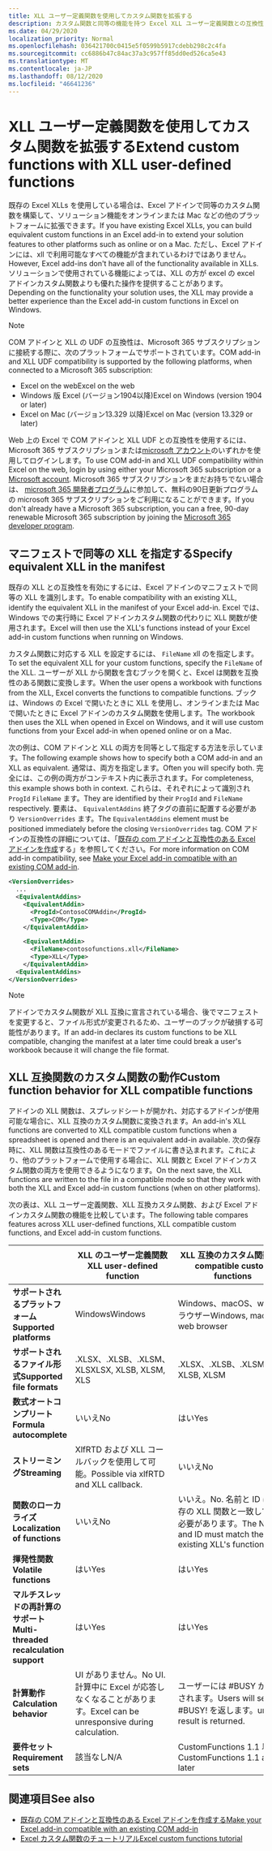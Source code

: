 ```yaml
---
title: XLL ユーザー定義関数を使用してカスタム関数を拡張する
description: カスタム関数と同等の機能を持つ Excel XLL ユーザー定義関数との互換性を有効にする
ms.date: 04/29/2020
localization_priority: Normal
ms.openlocfilehash: 036421700c0415e5f0599b5917cdebb298c2c4fa
ms.sourcegitcommit: cc6886b47c84ac37a3c957ff85dd0ed526ca5e43
ms.translationtype: MT
ms.contentlocale: ja-JP
ms.lasthandoff: 08/12/2020
ms.locfileid: "46641236"
---
```

# <a name="extend-custom-functions-with-xll-user-defined-functions"></a><span data-ttu-id="6e1a2-103">XLL ユーザー定義関数を使用してカスタム関数を拡張する</span><span class="sxs-lookup"><span data-stu-id="6e1a2-103">Extend custom functions with XLL user-defined functions</span></span>

<span data-ttu-id="6e1a2-104">既存の Excel XLLs を使用している場合は、Excel アドインで同等のカスタム関数を構築して、ソリューション機能をオンラインまたは Mac などの他のプラットフォームに拡張できます。</span><span class="sxs-lookup"><span data-stu-id="6e1a2-104">If you have existing Excel XLLs, you can build equivalent custom functions in an Excel add-in to extend your solution features to other platforms such as online or on a Mac.</span></span> <span data-ttu-id="6e1a2-105">ただし、Excel アドインには、xll で利用可能なすべての機能が含まれているわけではありません。</span><span class="sxs-lookup"><span data-stu-id="6e1a2-105">However, Excel add-ins don't have all of the functionality available in XLLs.</span></span> <span data-ttu-id="6e1a2-106">ソリューションで使用されている機能によっては、XLL の方が excel の excel アドインカスタム関数よりも優れた操作を提供することがあります。</span><span class="sxs-lookup"><span data-stu-id="6e1a2-106">Depending on the functionality your solution uses, the XLL may provide a better experience than the Excel add-in custom functions in Excel on Windows.</span></span>

> [!NOTE]
> <span data-ttu-id="6e1a2-107">COM アドインと XLL の UDF の互換性は、Microsoft 365 サブスクリプションに接続する際に、次のプラットフォームでサポートされています。</span><span class="sxs-lookup"><span data-stu-id="6e1a2-107">COM add-in and XLL UDF compatibility is supported by the following platforms, when connected to a Microsoft 365 subscription:</span></span>
> - <span data-ttu-id="6e1a2-108">Excel on the web</span><span class="sxs-lookup"><span data-stu-id="6e1a2-108">Excel on the web</span></span>
> - <span data-ttu-id="6e1a2-109">Windows 版 Excel (バージョン1904以降)</span><span class="sxs-lookup"><span data-stu-id="6e1a2-109">Excel on Windows (version 1904 or later)</span></span>
> - <span data-ttu-id="6e1a2-110">Excel on Mac (バージョン13.329 以降)</span><span class="sxs-lookup"><span data-stu-id="6e1a2-110">Excel on Mac (version 13.329 or later)</span></span>
>
> <span data-ttu-id="6e1a2-111">Web 上の Excel で COM アドインと XLL UDF との互換性を使用するには、Microsoft 365 サブスクリプションまたは[microsoft アカウント](https://account.microsoft.com/account)のいずれかを使用してログインします。</span><span class="sxs-lookup"><span data-stu-id="6e1a2-111">To use COM add-in and XLL UDF compatibility within Excel on the web, login by using either your Microsoft 365 subscription or a [Microsoft account](https://account.microsoft.com/account).</span></span> <span data-ttu-id="6e1a2-112">Microsoft 365 サブスクリプションをまだお持ちでない場合は、 [microsoft 365 開発者プログラム](https://developer.microsoft.com/office/dev-program)に参加して、無料の90日更新プログラムの microsoft 365 サブスクリプションをご利用になることができます。</span><span class="sxs-lookup"><span data-stu-id="6e1a2-112">If you don't already have a Microsoft 365 subscription, you can a free, 90-day renewable Microsoft 365 subscription by joining the [Microsoft 365 developer program](https://developer.microsoft.com/office/dev-program).</span></span>

## <a name="specify-equivalent-xll-in-the-manifest"></a><span data-ttu-id="6e1a2-113">マニフェストで同等の XLL を指定する</span><span class="sxs-lookup"><span data-stu-id="6e1a2-113">Specify equivalent XLL in the manifest</span></span>

<span data-ttu-id="6e1a2-114">既存の XLL との互換性を有効にするには、Excel アドインのマニフェストで同等の XLL を識別します。</span><span class="sxs-lookup"><span data-stu-id="6e1a2-114">To enable compatibility with an existing XLL, identify the equivalent XLL in the manifest of your Excel add-in.</span></span> <span data-ttu-id="6e1a2-115">Excel では、Windows での実行時に Excel アドインカスタム関数の代わりに XLL 関数が使用されます。</span><span class="sxs-lookup"><span data-stu-id="6e1a2-115">Excel will then use the XLL's functions instead of your Excel add-in custom functions when running on Windows.</span></span>

<span data-ttu-id="6e1a2-116">カスタム関数に対応する XLL を設定するには、 `FileName` xll のを指定します。</span><span class="sxs-lookup"><span data-stu-id="6e1a2-116">To set the equivalent XLL for your custom functions, specify the `FileName` of the XLL.</span></span> <span data-ttu-id="6e1a2-117">ユーザーが XLL から関数を含むブックを開くと、Excel は関数を互換性のある関数に変換します。</span><span class="sxs-lookup"><span data-stu-id="6e1a2-117">When the user opens a workbook with functions from the XLL, Excel converts the functions to compatible functions.</span></span> <span data-ttu-id="6e1a2-118">ブックは、Windows の Excel で開いたときに XLL を使用し、オンラインまたは Mac で開いたときに Excel アドインのカスタム関数を使用します。</span><span class="sxs-lookup"><span data-stu-id="6e1a2-118">The workbook then uses the XLL when opened in Excel on Windows, and it will use custom functions from your Excel add-in when opened online or on a Mac.</span></span>

<span data-ttu-id="6e1a2-119">次の例は、COM アドインと XLL の両方を同等として指定する方法を示しています。</span><span class="sxs-lookup"><span data-stu-id="6e1a2-119">The following example shows how to specify both a COM add-in and an XLL as equivalent.</span></span> <span data-ttu-id="6e1a2-120">通常は、両方を指定します。</span><span class="sxs-lookup"><span data-stu-id="6e1a2-120">Often you will specify both.</span></span> <span data-ttu-id="6e1a2-121">完全には、この例の両方がコンテキスト内に表示されます。</span><span class="sxs-lookup"><span data-stu-id="6e1a2-121">For completeness, this example shows both in context.</span></span> <span data-ttu-id="6e1a2-122">これらは、それぞれによって識別され `ProgId` `FileName` ます。</span><span class="sxs-lookup"><span data-stu-id="6e1a2-122">They are identified by their `ProgId` and `FileName` respectively.</span></span> <span data-ttu-id="6e1a2-123">要素は、 `EquivalentAddins` 終了タグの直前に配置する必要があり `VersionOverrides` ます。</span><span class="sxs-lookup"><span data-stu-id="6e1a2-123">The `EquivalentAddins` element must be positioned immediately before the closing `VersionOverrides` tag.</span></span> <span data-ttu-id="6e1a2-124">COM アドインの互換性の詳細については、「[既存の com アドインと互換性のある Excel アドインを作成](../develop/make-office-add-in-compatible-with-existing-com-add-in.md)する」を参照してください。</span><span class="sxs-lookup"><span data-stu-id="6e1a2-124">For more information on COM add-in compatibility, see [Make your Excel add-in compatible with an existing COM add-in](../develop/make-office-add-in-compatible-with-existing-com-add-in.md).</span></span>

```xml
<VersionOverrides>
  ...
  <EquivalentAddins>
    <EquivalentAddin>
      <ProgId>ContosoCOMAddin</ProgId>
      <Type>COM</Type>
    </EquivalentAddin>

    <EquivalentAddin>
      <FileName>contosofunctions.xll</FileName>
      <Type>XLL</Type>
    </EquivalentAddin>
  <EquivalentAddins>
</VersionOverrides>
```

> [!NOTE]
> <span data-ttu-id="6e1a2-125">アドインでカスタム関数が XLL 互換に宣言されている場合、後でマニフェストを変更すると、ファイル形式が変更されるため、ユーザーのブックが破損する可能性があります。</span><span class="sxs-lookup"><span data-stu-id="6e1a2-125">If an add-in declares its custom functions to be XLL compatible, changing the manifest at a later time could break a user's workbook because it will change the file format.</span></span>

## <a name="custom-function-behavior-for-xll-compatible-functions"></a><span data-ttu-id="6e1a2-126">XLL 互換関数のカスタム関数の動作</span><span class="sxs-lookup"><span data-stu-id="6e1a2-126">Custom function behavior for XLL compatible functions</span></span>

<span data-ttu-id="6e1a2-127">アドインの XLL 関数は、スプレッドシートが開かれ、対応するアドインが使用可能な場合に、XLL 互換のカスタム関数に変換されます。</span><span class="sxs-lookup"><span data-stu-id="6e1a2-127">An add-in's XLL functions are converted to XLL compatible custom functions when a spreadsheet is opened and there is an equivalent add-in available.</span></span> <span data-ttu-id="6e1a2-128">次の保存時に、XLL 関数は互換性のあるモードでファイルに書き込まれます。これにより、他のプラットフォームで使用する場合に、XLL 関数と Excel アドインカスタム関数の両方を使用できるようになります。</span><span class="sxs-lookup"><span data-stu-id="6e1a2-128">On the next save, the XLL functions are written to the file in a compatible mode so that they work with both the XLL and Excel add-in custom functions (when on other platforms).</span></span>

<span data-ttu-id="6e1a2-129">次の表は、XLL ユーザー定義関数、XLL 互換カスタム関数、および Excel アドインカスタム関数の機能を比較しています。</span><span class="sxs-lookup"><span data-stu-id="6e1a2-129">The following table compares features across XLL user-defined functions, XLL compatible custom functions, and Excel add-in custom functions.</span></span>

|         |<span data-ttu-id="6e1a2-130">XLL のユーザー定義関数</span><span class="sxs-lookup"><span data-stu-id="6e1a2-130">XLL user-defined function</span></span> |<span data-ttu-id="6e1a2-131">XLL 互換のカスタム関数</span><span class="sxs-lookup"><span data-stu-id="6e1a2-131">XLL compatible custom functions</span></span> |<span data-ttu-id="6e1a2-132">Excel アドインのカスタム関数</span><span class="sxs-lookup"><span data-stu-id="6e1a2-132">Excel add-in custom function</span></span> |
|---------|---------|---------|---------|
| <span data-ttu-id="6e1a2-133">**サポートされるプラットフォーム**</span><span class="sxs-lookup"><span data-stu-id="6e1a2-133">**Supported platforms**</span></span> | <span data-ttu-id="6e1a2-134">Windows</span><span class="sxs-lookup"><span data-stu-id="6e1a2-134">Windows</span></span> | <span data-ttu-id="6e1a2-135">Windows、macOS、web ブラウザー</span><span class="sxs-lookup"><span data-stu-id="6e1a2-135">Windows, macOS, web browser</span></span> | <span data-ttu-id="6e1a2-136">Windows、macOS、web ブラウザー</span><span class="sxs-lookup"><span data-stu-id="6e1a2-136">Windows, macOS, web browser</span></span> |
| <span data-ttu-id="6e1a2-137">**サポートされるファイル形式**</span><span class="sxs-lookup"><span data-stu-id="6e1a2-137">**Supported file formats**</span></span> | <span data-ttu-id="6e1a2-138">.XLSX、.XLSB、.XLSM、XLS</span><span class="sxs-lookup"><span data-stu-id="6e1a2-138">XLSX, XLSB, XLSM, XLS</span></span> | <span data-ttu-id="6e1a2-139">.XLSX、.XLSB、.XLSM</span><span class="sxs-lookup"><span data-stu-id="6e1a2-139">XLSX, XLSB, XLSM</span></span> | <span data-ttu-id="6e1a2-140">.XLSX、.XLSB、.XLSM</span><span class="sxs-lookup"><span data-stu-id="6e1a2-140">XLSX, XLSB, XLSM</span></span> |
| <span data-ttu-id="6e1a2-141">**数式オートコンプリート**</span><span class="sxs-lookup"><span data-stu-id="6e1a2-141">**Formula autocomplete**</span></span> | <span data-ttu-id="6e1a2-142">いいえ</span><span class="sxs-lookup"><span data-stu-id="6e1a2-142">No</span></span> | <span data-ttu-id="6e1a2-143">はい</span><span class="sxs-lookup"><span data-stu-id="6e1a2-143">Yes</span></span> | <span data-ttu-id="6e1a2-144">はい</span><span class="sxs-lookup"><span data-stu-id="6e1a2-144">Yes</span></span> |
| <span data-ttu-id="6e1a2-145">**ストリーミング**</span><span class="sxs-lookup"><span data-stu-id="6e1a2-145">**Streaming**</span></span> | <span data-ttu-id="6e1a2-146">XlfRTD および XLL コールバックを使用して可能。</span><span class="sxs-lookup"><span data-stu-id="6e1a2-146">Possible via xlfRTD and XLL callback.</span></span> | <span data-ttu-id="6e1a2-147">いいえ</span><span class="sxs-lookup"><span data-stu-id="6e1a2-147">No</span></span> | <span data-ttu-id="6e1a2-148">はい</span><span class="sxs-lookup"><span data-stu-id="6e1a2-148">Yes</span></span> |
| <span data-ttu-id="6e1a2-149">**関数のローカライズ**</span><span class="sxs-lookup"><span data-stu-id="6e1a2-149">**Localization of functions**</span></span> | <span data-ttu-id="6e1a2-150">いいえ</span><span class="sxs-lookup"><span data-stu-id="6e1a2-150">No</span></span> | <span data-ttu-id="6e1a2-151">いいえ。</span><span class="sxs-lookup"><span data-stu-id="6e1a2-151">No.</span></span> <span data-ttu-id="6e1a2-152">名前と ID は、既存の XLL 関数と一致している必要があります。</span><span class="sxs-lookup"><span data-stu-id="6e1a2-152">The Name and ID must match the existing XLL's functions.</span></span> | <span data-ttu-id="6e1a2-153">必要</span><span class="sxs-lookup"><span data-stu-id="6e1a2-153">Yes</span></span> |
| <span data-ttu-id="6e1a2-154">**揮発性関数**</span><span class="sxs-lookup"><span data-stu-id="6e1a2-154">**Volatile functions**</span></span> | <span data-ttu-id="6e1a2-155">はい</span><span class="sxs-lookup"><span data-stu-id="6e1a2-155">Yes</span></span> | <span data-ttu-id="6e1a2-156">はい</span><span class="sxs-lookup"><span data-stu-id="6e1a2-156">Yes</span></span> | <span data-ttu-id="6e1a2-157">はい</span><span class="sxs-lookup"><span data-stu-id="6e1a2-157">Yes</span></span> |
| <span data-ttu-id="6e1a2-158">**マルチスレッドの再計算のサポート**</span><span class="sxs-lookup"><span data-stu-id="6e1a2-158">**Multi-threaded recalculation support**</span></span> | <span data-ttu-id="6e1a2-159">はい</span><span class="sxs-lookup"><span data-stu-id="6e1a2-159">Yes</span></span> | <span data-ttu-id="6e1a2-160">はい</span><span class="sxs-lookup"><span data-stu-id="6e1a2-160">Yes</span></span> | <span data-ttu-id="6e1a2-161">はい</span><span class="sxs-lookup"><span data-stu-id="6e1a2-161">Yes</span></span> |
| <span data-ttu-id="6e1a2-162">**計算動作**</span><span class="sxs-lookup"><span data-stu-id="6e1a2-162">**Calculation behavior**</span></span> | <span data-ttu-id="6e1a2-163">UI がありません。</span><span class="sxs-lookup"><span data-stu-id="6e1a2-163">No UI.</span></span> <span data-ttu-id="6e1a2-164">計算中に Excel が応答しなくなることがあります。</span><span class="sxs-lookup"><span data-stu-id="6e1a2-164">Excel can be unresponsive during calculation.</span></span> | <span data-ttu-id="6e1a2-165">ユーザーには #BUSY が表示されます。</span><span class="sxs-lookup"><span data-stu-id="6e1a2-165">Users will see #BUSY!</span></span> <span data-ttu-id="6e1a2-166">を返します。</span><span class="sxs-lookup"><span data-stu-id="6e1a2-166">until a result is returned.</span></span> | <span data-ttu-id="6e1a2-167">ユーザーには #BUSY が表示されます。</span><span class="sxs-lookup"><span data-stu-id="6e1a2-167">Users will see #BUSY!</span></span> <span data-ttu-id="6e1a2-168">を返します。</span><span class="sxs-lookup"><span data-stu-id="6e1a2-168">until a result is returned.</span></span> |
| <span data-ttu-id="6e1a2-169">**要件セット**</span><span class="sxs-lookup"><span data-stu-id="6e1a2-169">**Requirement sets**</span></span> | <span data-ttu-id="6e1a2-170">該当なし</span><span class="sxs-lookup"><span data-stu-id="6e1a2-170">N/A</span></span> | <span data-ttu-id="6e1a2-171">CustomFunctions 1.1 以降</span><span class="sxs-lookup"><span data-stu-id="6e1a2-171">CustomFunctions 1.1 and later</span></span> | <span data-ttu-id="6e1a2-172">CustomFunctions 1.1 以降</span><span class="sxs-lookup"><span data-stu-id="6e1a2-172">CustomFunctions 1.1 and later</span></span> |

## <a name="see-also"></a><span data-ttu-id="6e1a2-173">関連項目</span><span class="sxs-lookup"><span data-stu-id="6e1a2-173">See also</span></span>

- [<span data-ttu-id="6e1a2-174">既存の COM アドインと互換性のある Excel アドインを作成する</span><span class="sxs-lookup"><span data-stu-id="6e1a2-174">Make your Excel add-in compatible with an existing COM add-in</span></span>](../develop/make-office-add-in-compatible-with-existing-com-add-in.md)
- [<span data-ttu-id="6e1a2-175">Excel カスタム関数のチュートリアル</span><span class="sxs-lookup"><span data-stu-id="6e1a2-175">Excel custom functions tutorial</span></span>](../tutorials/excel-tutorial-create-custom-functions.md)

